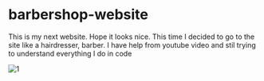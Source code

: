 # barbershop-website


This is my next website. Hope it looks nice. 
This time I decided to go to the site like a hairdresser, barber. 
I have help from youtube video and stil trying to understand everything I do in code


![1](https://i.pinimg.com/originals/9c/ce/97/9cce97436783804af2147081ea288ddd.png)
